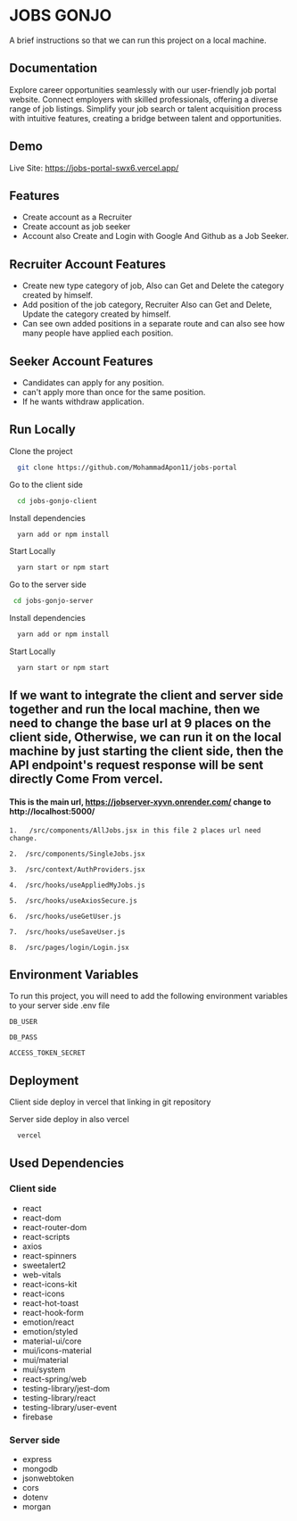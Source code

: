 
# JOBS GONJO

A brief instructions so that we can run this project on a local machine.


## Documentation

Explore career opportunities seamlessly with our user-friendly job portal website. Connect employers with skilled professionals, offering a diverse range of job listings. Simplify your job search or talent acquisition process with intuitive features, creating a bridge between talent and opportunities.
## Demo
Live Site:
https://jobs-portal-swx6.vercel.app/
## Features

- Create account as a Recruiter
- Create account as job seeker
- Account also Create and Login with Google And Github as a Job Seeker.
 
## Recruiter Account Features

- Create new type category of job, Also can Get and Delete the category created by himself.
- Add position of the job category, Recruiter Also can Get and Delete, Update the category created by himself.
- Can see own added positions in a separate route and can also see how many people have applied each position.

## Seeker Account Features

- Candidates can apply for any position.
- can't apply more than once for the same position.
- If he wants withdraw application.


## Run Locally

Clone the project

```bash
  git clone https://github.com/MohammadApon11/jobs-portal
```

Go to the client side

```bash
  cd jobs-gonjo-client
```

Install dependencies

```bash
  yarn add or npm install
```

Start Locally

```bash
  yarn start or npm start
```
Go to the server side

```bash
 cd jobs-gonjo-server
```

Install dependencies

```bash
  yarn add or npm install
```
Start Locally

```bash
  yarn start or npm start
```
## If we want to integrate the client and server side together and run the local machine, then we need to change the base url at 9 places on the client side, Otherwise, we can run it on the local machine by just starting the client side, then the API endpoint's request response will be sent directly Come From vercel.

#### This is the main url, https://jobserver-xyvn.onrender.com/ change to http://localhost:5000/

```http
1.   /src/components/AllJobs.jsx in this file 2 places url need change.
```

```http
2.  /src/components/SingleJobs.jsx
```

```http
3.  /src/context/AuthProviders.jsx
```

```http
4.  /src/hooks/useAppliedMyJobs.js
```

```http
5.  /src/hooks/useAxiosSecure.js
```

```http
6.  /src/hooks/useGetUser.js
```

```http
7.  /src/hooks/useSaveUser.js
```

```http
8.  /src/pages/login/Login.jsx
```
## Environment Variables

To run this project, you will need to add the following environment variables to your server side .env file

`DB_USER`

`DB_PASS`

`ACCESS_TOKEN_SECRET`
## Deployment

Client side deploy in vercel that linking in git repository

Server side deploy in also vercel

```bash
  vercel
```
## Used Dependencies

### Client side
- react
- react-dom
- react-router-dom
- react-scripts
- axios
- react-spinners
- sweetalert2
- web-vitals
- react-icons-kit
- react-icons
- react-hot-toast
- react-hook-form
- emotion/react
- emotion/styled
- material-ui/core
- mui/icons-material
- mui/material
- mui/system
- react-spring/web
- testing-library/jest-dom
- testing-library/react
- testing-library/user-event
- firebase
### Server side
- express
- mongodb
- jsonwebtoken
- cors
- dotenv
- morgan
